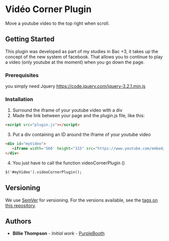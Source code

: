 # Vidéo Corner Plugin

Move a youtube video to the top right when scroll.

## Getting Started

This plugin was developed as part of my studies in Bac +3, it takes up the concept of the new system of facebook. That allows you to continue to play a video (only youtube at the moment) when you go down the page.

### Prerequisites

you simply need Jquery
https://code.jquery.com/jquery-3.2.1.min.js

### Installation

1. Surround the iframe of your youtube video with a div
2. Made the link between your page and the plugin.js file, like this: 
 ```html
 <script src="plugin.js"></script>
 ```
 3. Put a div containing an ID around the iframe of your youtube video
 ```html
<div id="myVideo">
    <iframe width='560' height="315" src="https://www.youtube.com/embed/P747cFg9y6Q" frameborder="0" allowfullscreen></iframe>
</div>
 ```
 4. You just have to call the function videoCornerPlugin ()
  ```html
  $('#myVideo').videoCornerPlugin();
 ```
## Versioning

We use [SemVer](http://semver.org/) for versioning. For the versions available, see the [tags on this repository](https://github.com/your/project/tags). 

## Authors

* **Billie Thompson** - *Initial work* - [PurpleBooth](https://github.com/PurpleBooth)
